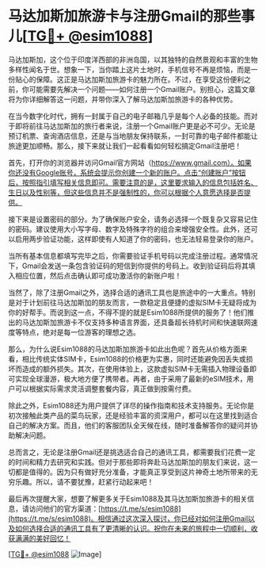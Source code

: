 # 马达加斯加旅游卡与注册Gmail的那些事儿[[TG💪+ @esim1088](https://t.me/s/esim1088)]

马达加斯加，这个位于印度洋西部的非洲岛国，以其独特的自然景观和丰富的生物多样性闻名于世。想象一下，当你踏上这片土地时，手机信号不再是烦恼，而是一份贴心的保障。这正是马达加斯加旅游卡的魅力所在。不过，在享受这份便利之前，你可能需要先解决一个问题——如何注册一个Gmail账户。别担心，这篇文章将为你详细解答这一问题，并带你深入了解马达加斯加旅游卡的各种优势。

在当今数字化时代，拥有一封属于自己的电子邮箱几乎是每个人必备的技能。而对于即将前往马达加斯加的旅行者来说，注册一个Gmail账户更是必不可少。无论是预订机票、查询酒店信息，还是与当地朋友保持联系，一封可靠的电子邮件都能让旅途更加顺畅。那么，接下来就让我们一起看看如何轻松搞定Gmail注册吧！

首先，打开你的浏览器并访问Gmail官方网站（https://www.gmail.com）。如果你还没有Google账号，系统会提示你创建一个新的账户。点击“创建账户”按钮后，按照指引填写相关信息即可。需要注意的是，这里要求输入的信息包括姓名、生日以及性别等，但这些信息并不是强制性的，你可以根据个人意愿选择是否提供。

接下来是设置密码的部分。为了确保账户安全，请务必选择一个既复杂又容易记住的密码。建议使用大小写字母、数字及特殊字符的组合来增强安全性。此外，还可以启用两步验证功能，这样即使有人知道了你的密码，也无法轻易登录你的账户。

当所有基本信息都填写完毕之后，你需要验证手机号码以完成注册过程。通常情况下，Gmail会发送一条包含验证码的短信到你提供的号码上。收到验证码后将其填入相应位置，然后点击确认即可成功激活你的新账户啦！

当然了，除了注册Gmail之外，选择合适的通讯工具也是旅途中的一大重点。特别是对于计划前往马达加斯加的朋友而言，一款稳定且便捷的虚拟SIM卡无疑将成为你的好帮手。而说到这一点，不得不提的就是Esim1088所提供的服务了！他们推出的马达加斯加旅游卡不仅支持多种语言界面，还具备超长待机时间和快速联网速度等特点，绝对是每一位游客的理想之选。

那么，为什么说Esim1088的马达加斯加旅游卡如此出色呢？首先从价格方面来看，相比传统实体SIM卡，Esim1088的价格更为实惠，同时还能避免因丢失或损坏而造成的额外损失。其次，在使用体验上，这款虚拟SIM卡无需插入物理设备即可实现全球漫游，极大地方便了携带者。再者，由于采用了最新的eSIM技术，用户可以根据实际需求灵活调整套餐内容，真正做到按需付费。

除此之外，Esim1088还为用户提供了详尽的操作指南和技术支持服务。无论你是初次接触此类产品的菜鸟玩家，还是经验丰富的资深用户，都可以在这里找到适合自己的解决方案。而且，他们的客服团队全天候在线，随时准备解答你的疑问并协助解决问题。

总而言之，无论是注册Gmail还是挑选适合自己的通讯工具，都需要我们花费一定的时间和精力去研究和实践。但对于那些即将奔赴马达加斯加的朋友们来说，这一切都是值得的。因为只有做好充分准备，才能真正享受到这片神奇土地所带来的无穷乐趣。所以，请不要犹豫，赶紧行动起来吧！

最后再次提醒大家，想要了解更多关于Esim1088及其马达加斯加旅游卡的相关信息，请访问他们的官方渠道：[https://t.me/s/esim1088](https://t.me/s/esim1088)。相信通过这次深入探讨，你已经对如何注册Gmail以及如何选择合适的通讯工具有了更清晰的认识。祝你在未来的旅程中一切顺利，收获满满的美好回忆！

[[TG💪+ @esim1088](https://t.me/s/esim1088) ![Image](https://i.postimg.cc/4NQfJmqS/Snipaste-2025-05-13-00-14-12.png)]